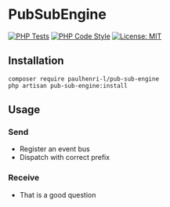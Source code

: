 # PubSubEngine

[![PHP Tests](https://github.com/paulhenri-l/pub-sub-engine/actions/workflows/php-tests.yml/badge.svg)](https://github.com/paulhenri-l/pub-sub-engine/actions/workflows/php-tests.yml)
[![PHP Code Style](https://github.com/paulhenri-l/pub-sub-engine/actions/workflows/php-code-style.yml/badge.svg)](https://github.com/paulhenri-l/pub-sub-engine/actions/workflows/php-code-style.yml)
[![License: MIT](https://img.shields.io/badge/License-MIT-blue.svg)](LICENSE)

## Installation

```
composer require paulhenri-l/pub-sub-engine
php artisan pub-sub-engine:install
```

## Usage

### Send

- Register an event bus
- Dispatch with correct prefix

### Receive

- That is a good question
